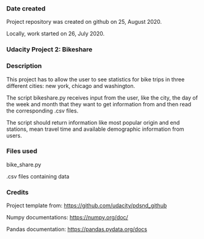 ### Date created
Project repository was created on github on 25, August 2020.

Locally, work started on 26, July 2020.

### Udacity Project 2: Bikeshare

### Description
This project has to allow the user to see statistics for bike trips in three different cities: new york, chicago and washington.

The script bikeshare.py receives input from the user, like the city, the day of the week and month that they want to get information from and then read the corresponding .csv files.

The script should return information like most popular origin and end stations, mean travel time and available demographic information from users.

### Files used
bike_share.py

.csv files containing data

### Credits
Project template from:
https://github.com/udacity/pdsnd_github

Numpy documentations:
https://numpy.org/doc/

Pandas documentation:
https://pandas.pydata.org/docs
